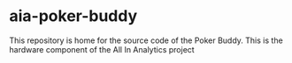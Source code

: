 # aia-poker-buddy
This repository is home for the source code of the Poker Buddy. This is the hardware component of the All In Analytics project
